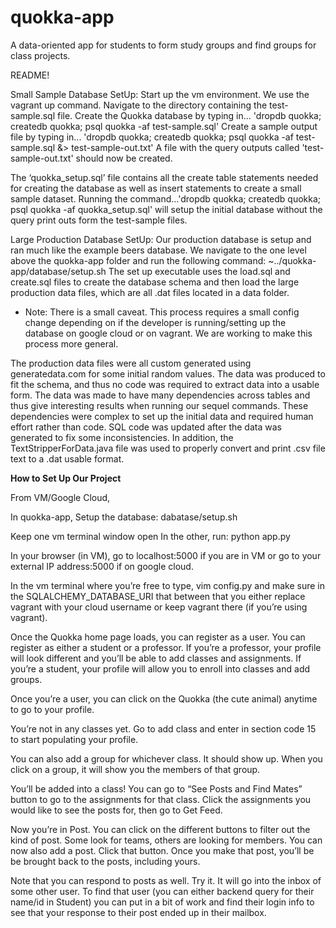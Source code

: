 # quokka-app
A data-oriented app for students to form study groups and find groups for class projects.

README!

Small Sample Database SetUp:
Start up the vm environment. We use the vagrant up command.
Navigate to the directory containing the test-sample.sql file. 
Create the Quokka database by typing in...
	'dropdb quokka; createdb quokka; psql quokka -af test-sample.sql'
Create a sample output file by typing in...
	'dropdb quokka; createdb quokka; psql quokka -af test-sample.sql &> test-sample-out.txt'
A file with the query outputs called 'test-sample-out.txt' should now be created. 

The ‘quokka_setup.sql’ file contains all the create table statements needed for creating
the database as well as insert statements to create a small sample dataset. Running the command…'dropdb quokka; createdb quokka; psql quokka -af quokka_setup.sql' will setup the initial database without the query print outs form the test-sample files.

Large Production Database SetUp:
Our production database is setup and ran much like the example beers database. 
We navigate to the one level above the quokka-app folder and run the following command:
	~../quokka-app/database/setup.sh
The set up executable uses the load.sql and create.sql files to create the database schema and then load the large production data files, which are all .dat files located in a data folder. 

* Note: There is a small caveat. This process requires a small config change depending on if the developer is running/setting up the database on google cloud or on vagrant. We are working to make this process more general. 

The production data files were all custom generated using generatedata.com for some initial random values. The data was produced to fit the schema, and thus no code was required to extract data into a usable form. The data was made to have many dependencies across tables and thus give interesting results when running our sequel commands. These dependencies were complex to set up the initial data and required human effort rather than code. SQL code was updated after the data was generated to fix some inconsistencies. In addition, the TextStripperForData.java file was used to properly convert and print .csv file text to a .dat usable format.


****How to Set Up Our Project****

From VM/Google Cloud,


In quokka-app,
Setup the database: dabatase/setup.sh


Keep one vm terminal window open
In the other,  run: python app.py 


In your browser (in VM), go to localhost:5000 if you are in VM or go to your external IP address:5000 if on google cloud. 


In the vm terminal where you’re free to type, vim config.py and make sure in the SQLALCHEMY_DATABASE_URI that between that you either replace vagrant with your cloud username or keep vagrant there (if you’re using vagrant). 


Once the Quokka home page loads, you can register as a user. You can register as either a student or a professor. If you’re a professor, your profile will look different and you’ll be able to add classes and assignments. If you’re a student, your profile will allow you to enroll into classes and add groups. 


Once you’re a user, you can click on the Quokka (the cute animal) anytime to go to your profile. 


You’re not in any classes yet. Go to add class and enter in section code 15 to start populating your profile.


You can also add a group for whichever class. It should show up. When you click on a group, it will show you the members of that group.


You’ll be added into a class! You can go to “See Posts and Find Mates” button to go to the assignments for that class. Click the assignments you would like to see the posts for, then go to Get Feed. 


Now you’re in Post. You can click on the different buttons to filter out the kind of post. Some look for teams, others are looking for members. You can now also add a post. Click that button. Once you make that post, you’ll be be brought back to the posts, including yours. 


Note that you can respond to posts as well. Try it. It will go into the inbox of some other user. To find that user (you can either backend query for their name/id in Student) you can put in a bit of work and find their login info to see that your response to their post ended up in their mailbox. 
